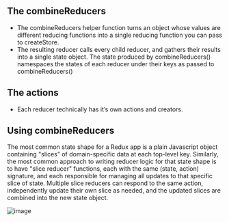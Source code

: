 ## The combineReducers 
- The combineReducers helper function turns an object whose values are different reducing functions into a single reducing function you can pass to createStore.
- The resulting reducer calls every child reducer, and gathers their results into a single state object. The state produced by combineReducers() namespaces the states of each reducer under their keys as passed to combineReducers()

## The actions
- Each reducer technically has it’s own actions and creators.

## Using combineReducers
The most common state shape for a Redux app is a plain Javascript object containing "slices" of domain-specific data at each top-level key. Similarly, the most common approach to writing reducer logic for that state shape is to have "slice reducer" functions, each with the same (state, action) signature, and each responsible for managing all updates to that specific slice of state. Multiple slice reducers can respond to the same action, independently update their own slice as needed, and the updated slices are combined into the new state object.

![image](https://image.slidesharecdn.com/reduxdataflowwithangular2-161118085712/95/redux-data-flow-with-angular-2-20-638.jpg?cb=1479459463)
